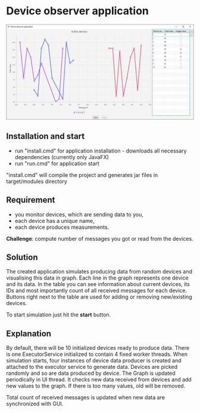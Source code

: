 # Device observer application

![Screenshot from the running application](img/screenshot.png)

## Installation and start

- run "install.cmd" for application installation - downloads all necessary dependencies (currently only JavaFX)
- run "run.cmd" for application start

"install.cmd" will compile the project and generates jar files in target/modules directory

## Requirement
- you monitor devices, which are sending data to you,
- each device has a unique name,
- each device produces measurements.

**Challenge**: compute number of messages you got or read from the devices.

## Solution
The created application simulates producing data from random devices 
and visualising this data in graph. Each line in the graph represents one device and its data.
In the table you can see information about current devices, its IDs and most importantly
count of all received messages for each device. Buttons right next to the table are used for
adding or removing new/existing devices.

To start simulation just hit the **start** button.

## Explanation
By default, there will be 10 initialized devices ready to produce data. There is one ExecutorService
initialized to contain 4 fixed worker threads. When simulation starts, four instances of device data
producer is created and attached to the executor service to generate data. Devices are picked randomly
and so are data produced by device. The Graph is updated periodically in UI thread. It checks
new data received from devices and add new values to the graph. If there is too many values, old will
be removed.

Total count of received messages is updated when new data are synchronized with GUI.
